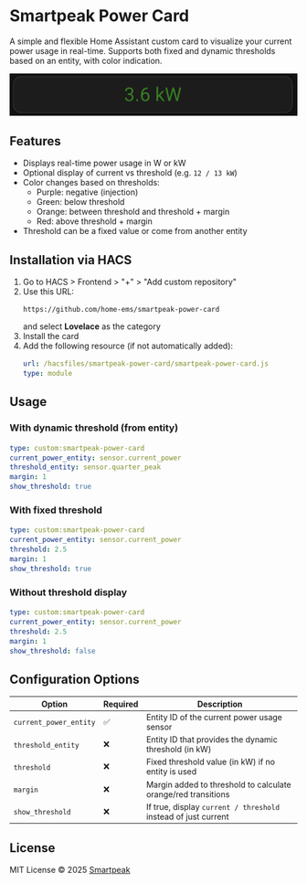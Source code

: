 # Smartpeak Power Card

A simple and flexible Home Assistant custom card to visualize your current power usage in real-time. Supports both fixed and dynamic thresholds based on an entity, with color indication.

![Preview](preview.png) <!-- Optional screenshot -->

## Features
- Displays real-time power usage in W or kW
- Optional display of current vs threshold (e.g. `12 / 13 kW`)
- Color changes based on thresholds:
  - Purple: negative (injection)
  - Green: below threshold
  - Orange: between threshold and threshold + margin
  - Red: above threshold + margin
- Threshold can be a fixed value or come from another entity

## Installation via HACS

1. Go to HACS > Frontend > "+" > "Add custom repository"
2. Use this URL:
   ```
   https://github.com/home-ems/smartpeak-power-card
   ```
   and select **Lovelace** as the category
3. Install the card
4. Add the following resource (if not automatically added):
   ```yaml
   url: /hacsfiles/smartpeak-power-card/smartpeak-power-card.js
   type: module
   ```

## Usage

### With dynamic threshold (from entity)
```yaml
type: custom:smartpeak-power-card
current_power_entity: sensor.current_power
threshold_entity: sensor.quarter_peak
margin: 1
show_threshold: true
```

### With fixed threshold
```yaml
type: custom:smartpeak-power-card
current_power_entity: sensor.current_power
threshold: 2.5
margin: 1
show_threshold: true
```

### Without threshold display
```yaml
type: custom:smartpeak-power-card
current_power_entity: sensor.current_power
threshold: 2.5
margin: 1
show_threshold: false
```

## Configuration Options
| Option                | Required | Description                                                       |
|------------------------|----------|-------------------------------------------------------------------|
| `current_power_entity` | ✅       | Entity ID of the current power usage sensor                      |
| `threshold_entity`     | ❌       | Entity ID that provides the dynamic threshold (in kW)            |
| `threshold`            | ❌       | Fixed threshold value (in kW) if no entity is used               |
| `margin`               | ❌       | Margin added to threshold to calculate orange/red transitions    |
| `show_threshold`       | ❌       | If true, display `current / threshold` instead of just current   |

## License
MIT License © 2025 [Smartpeak](https://smartpeak.be)
